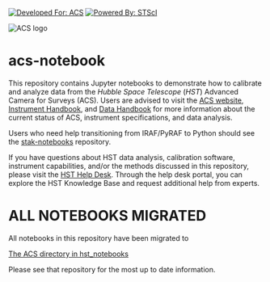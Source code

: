 [![Developed For: ACS](https://img.shields.io/badge/developed%20for-ACS-orange.svg?style=flat)](http://www.stsci.edu/hst/acs) [![Powered By: STScI](https://img.shields.io/badge/powered%20by-STScI-blue.svg?colorA=707170&colorB=3e8ddd&style=flat)](http://www.stsci.edu/) 

![ACS logo](acs_logo.png)

# acs-notebook

This repository contains Jupyter notebooks to demonstrate how to calibrate and analyze data from the *Hubble Space Telescope* (*HST*) Advanced Camera for Surveys (ACS). Users are advised to visit the [ACS website](http://www.stsci.edu/hst/acs), [Instrument Handbook](http://www.stsci.edu/hst/acs/documents/handbooks/current/cover.html), and [Data Handbook](http://www.stsci.edu/hst/acs/documents/handbooks/currentDHB/acs_cover.html) for more information about the current status of ACS, instrument specifications, and data analysis.

Users who need help transitioning from IRAF/PyRAF to Python should see the [stak-notebooks](https://github.com/spacetelescope/stak-notebooks) repository. 

If you have questions about HST data analysis, calibration software, instrument capabilities, and/or the methods discussed in this repository, please visit the [HST Help Desk](http://hsthelp.stsci.edu). Through the help desk portal, you can explore the HST Knowledge Base and request additional help from experts.

# ALL NOTEBOOKS MIGRATED 
All notebooks in this repository have been migrated to

[The ACS directory in hst_notebooks](https://github.com/spacetelescope/hst_notebooks/tree/main/notebooks/ACS)

Please see that repository for the most up to date information.
